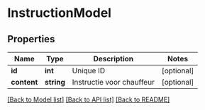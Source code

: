 # InstructionModel

## Properties
Name | Type | Description | Notes
------------ | ------------- | ------------- | -------------
**id** | **int** | Unique ID | [optional] 
**content** | **string** | Instructie voor chauffeur | [optional] 

[[Back to Model list]](../README.md#documentation-for-models) [[Back to API list]](../README.md#documentation-for-api-endpoints) [[Back to README]](../README.md)



